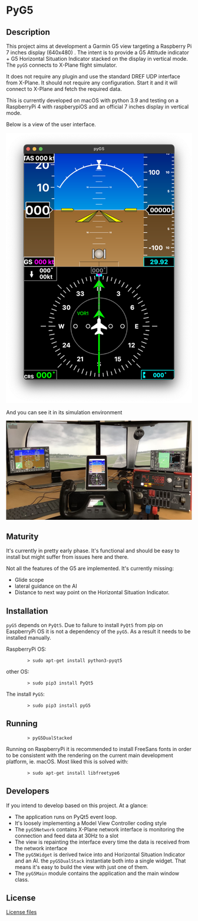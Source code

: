 # PyG5

## Description

This project aims at development a Garmin G5 view targeting a Raspberry Pi 7 inches display (640x480) . The intent is to provide a G5 Attitude indicator + G5 Horizontal Situation Indicator stacked on the display in vertical mode. The `pyG5` connects to X-Plane flight simulator.

It does not require any plugin and use the standard DREF UDP interface from X-Plane. It should not require any configuration. Start it and
it will connect to X-Plane and fetch the required data.

This is currently developed on macOS with python 3.9 and testing on a RaspberryPi 4 with raspberypiOS and an official 7 inches display in vertical mode.

Below is a view of the user interface.

![demoView](assets/demoView.png)

And you can see it in its simulation environment

![flightSimView](assets/flightSimView.jpeg)


## Maturity

It's currently in pretty early phase. It's functional and should be easy to install but might suffer from issues here and  there.

Not all the features of the G5 are implemented. It's currently missing:

* Glide scope
* lateral guidance on the AI
* Distance to next way point on the Horizontal Situation Indicator.

## Installation

`pyG5` depends on `PyQt5`. Due to failure to install `PyQt5` from pip on EaspberryPi OS it is not 
a dependency of the `pyG5`. As a result it needs to be installed manually.

RaspberryPi OS:

```console
        > sudo apt-get install python3-pyqt5
```

other OS:

```console
        > sudo pip3 install PyQt5
```

The install `PyG5`:

```console
        > sudo pip3 install pyG5
```

## Running

```console
        > pyG5DualStacked
```

Running on RaspberryPi it is recommended to install FreeSans fonts in order to be consistent with the rendering on the current main development platform, ie. macOS. Most liked this is solved with:

```console
        > sudo apt-get install libfreetype6
```

## Developers

If you intend to develop based on this project. At a glance:

* The application runs on PyQt5 event loop.
* It's loosely implementing a Model View Controller coding style
* The `pyG5Network` contains X-Plane network interface is monitoring the connection and feed data at 30Hz to a slot
* The view is repainting the interface every time the data is received from the network interface
* The `pyG5Widget` is derived twice into and Horizontal Situation Indicator and an AI. the `pyG5DualStack` instantiate both into a single widget. That means it's easy to build the view with just one of them.
* The `pyG5Main` module contains the application and the main window class.

## License

[License files](LICENSE.TXT)
